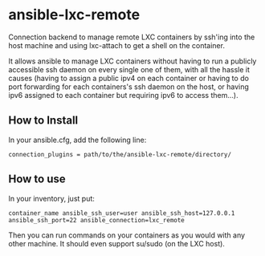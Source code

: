 ansible-lxc-remote
==================

Connection backend to manage remote LXC containers by ssh'ing into the host machine and using lxc-attach to get a shell on the container.

It allows ansible to manage LXC containers without having to run a publicly accessible ssh daemon on every single one of them, with all the hassle it causes (having to assign a public ipv4 on each container or having to do port forwarding for each containers's ssh daemon on the host, or having ipv6 assigned to each container but requiring ipv6 to access them...).


How to Install
----------
In your ansible.cfg, add the following line:

    connection_plugins = path/to/the/ansible-lxc-remote/directory/

How to use
----------
In your inventory, just put:

    container_name ansible_ssh_user=user ansible_ssh_host=127.0.0.1 ansible_ssh_port=22 ansible_connection=lxc_remote

Then you can run commands on your containers as you would with any other machine. It should even support su/sudo (on the LXC host).
